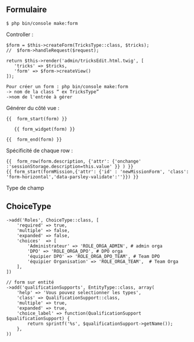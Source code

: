 ## Formulaire


    $ php bin/console make:form

Controller :

  	$form = $this->createForm(TricksType::class, $tricks);
  	//  $form->handleRequest($request);

  	return $this->render('admin/tricksEdit.html.twig', [
  	   'tricks' => $tricks,
  	   'form' => $form->createView()
  	]);

	Pour créer un form : php bin/console make:form
	-> nom de la class “ ex TricksType”
	->nom de l'entrée à gérer

Générer du côté vue :


  	{{  form_start(form) }}

  	   {{ form_widget(form) }}

  	{{  form_end(form) }}

Spécificité de chaque row :

    {{  form_row(form.description, {'attr': {'onchange' :'sessionStorage.description=this.value' }} ) }}
    {{ form_start(formMission,{'attr': {'id' : 'newMissionForm', 'class': 'form-horizontal','data-parsley-validate':''}}) }}



Type de champ


## ChoiceType


    ->add('Roles', ChoiceType::class, [
        'required' => true,
        'multiple' => false,
        'expanded' => false,
        'choices'  => [
            'Administrateur' => 'ROLE_ORGA_ADMIN', # admin orga
            'DPO' => 'ROLE_ORGA_DPO', # DPO orga
            'équipier DPO' => 'ROLE_ORGA_DPO_TEAM', # Team DPO
            'équipier Organisation' => 'ROLE_ORGA_TEAM',  # Team Orga
        ],
    ])

    // form sur entité
    ->add('qualificationSupports', EntityType::class, array(
        'help' => 'Vous pouvez selectionner les types',
        'class' => QualificationSupport::class,
        'multiple' => true,
        'expanded' => true,
        'choice_label' => function(QualificationSupport $qualificationSupport) {
            return sprintf('%s', $qualificationSupport->getName());
        },
    ))
